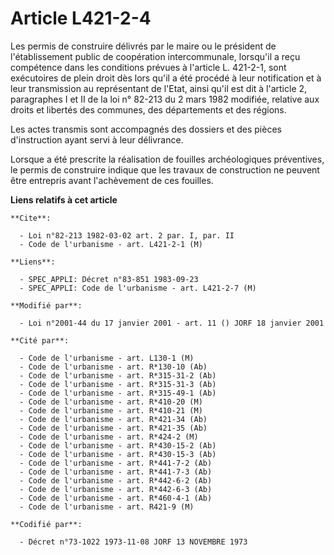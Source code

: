 # Article L421-2-4

Les permis de construire délivrés par le maire ou le président de l'établissement public de coopération intercommunale,
lorsqu'il a reçu compétence dans les conditions prévues à l'article L. 421-2-1, sont exécutoires de plein droit dès lors
qu'il a été procédé à leur notification et à leur transmission au représentant de l'Etat, ainsi qu'il est dit à l'article 2,
paragraphes I et II de la loi n° 82-213 du 2 mars 1982 modifiée, relative aux droits et libertés des communes, des
départements et des régions.

Les actes transmis sont accompagnés des dossiers et des pièces d'instruction ayant servi à leur délivrance.

Lorsque a été prescrite la réalisation de fouilles archéologiques préventives, le permis de construire indique que les
travaux de construction ne peuvent être entrepris avant l'achèvement de ces fouilles.

**Liens relatifs à cet article**

	**Cite**:

	  - Loi n°82-213 1982-03-02 art. 2 par. I, par. II
	  - Code de l'urbanisme - art. L421-2-1 (M)

	**Liens**:

	  - SPEC_APPLI: Décret n°83-851 1983-09-23
	  - SPEC_APPLI: Code de l'urbanisme - art. L421-2-7 (M)

	**Modifié par**:

	  - Loi n°2001-44 du 17 janvier 2001 - art. 11 () JORF 18 janvier 2001

	**Cité par**:

	  - Code de l'urbanisme - art. L130-1 (M)
	  - Code de l'urbanisme - art. R*130-10 (Ab)
	  - Code de l'urbanisme - art. R*315-31-2 (Ab)
	  - Code de l'urbanisme - art. R*315-31-3 (Ab)
	  - Code de l'urbanisme - art. R*315-49-1 (Ab)
	  - Code de l'urbanisme - art. R*410-20 (M)
	  - Code de l'urbanisme - art. R*410-21 (M)
	  - Code de l'urbanisme - art. R*421-34 (Ab)
	  - Code de l'urbanisme - art. R*421-35 (Ab)
	  - Code de l'urbanisme - art. R*424-2 (M)
	  - Code de l'urbanisme - art. R*430-15-2 (Ab)
	  - Code de l'urbanisme - art. R*430-15-3 (Ab)
	  - Code de l'urbanisme - art. R*441-7-2 (Ab)
	  - Code de l'urbanisme - art. R*441-7-3 (Ab)
	  - Code de l'urbanisme - art. R*442-6-2 (Ab)
	  - Code de l'urbanisme - art. R*442-6-3 (Ab)
	  - Code de l'urbanisme - art. R*460-4-1 (Ab)
	  - Code de l'urbanisme - art. R421-9 (M)

	**Codifié par**:

	  - Décret n°73-1022 1973-11-08 JORF 13 NOVEMBRE 1973
